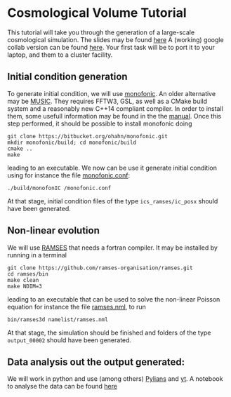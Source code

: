 # Cosmological Volume Tutorial

This tutorial will take you through the generation of a large-scale cosmological simulation.
The slides may be found [here](./TUTO.pdf)
A (working) google collab version can be found [here](https://colab.research.google.com/drive/1ktrkdsTkbjnvwFCGzPxvVOl5n6l2nUkY?usp=sharing). Your first task will be to port it to your laptop, and them to a cluster facility.

## Initial condition generation 
To generate initial condition, we will use [monofonic](https://bitbucket.org/ohahn/monofonic/src/master/). An older alternative may be [MUSIC](https://www-n.oca.eu/ohahn/MUSIC/). They requires FFTW3, GSL, as well as a CMake build system and a reasonably new C++14 compliant compiler. In order to install them, some usefull information may be found in the the [manual](https://bitbucket.org/ohahn/monofonic/wiki/Home).
Once this step performed, it should be possible to install monofonic doing  
   ```
   git clone https://bitbucket.org/ohahn/monofonic.git
   mkdir monofonic/build; cd monofonic/build
   cmake ..
   make
   ```
leading to an executable.
We now  can be use it generate initial condition using for instance the file [monofonic.conf](./monofonic.conf):
   ```
   ./build/monofonIC /monofonic.conf
   ```
 At that stage, initial condition files of the type `ics_ramses/ic_posx` should have been generated.

## Non-linear evolution
We will use [RAMSES](https://github.com/ramses-organisation/ramses) that needs a fortran compiler. It may be installed by running in a terminal
   ```
   git clone https://github.com/ramses-organisation/ramses.git
   cd ramses/bin
   make clean
   make NDIM=3
   ```
leading to an executable that can be used to solve the non-linear Poisson equation for instance the file [ramses.nml](./ramses.nml), to run
  ```
  bin/ramses3d namelist/ramses.nml
  ```
At that stage, the simulation should be finished and folders of the type `output_00002` should have been generated.
## Data analysis out the output generated:
We will work in python and use (among others) [Pylians](https://pylians3.readthedocs.io/en/master/index.html) and [yt](https://yt-project.org/).
A notebook to analyse the data can be found [here](./cosmology_ramses.ipynb)
